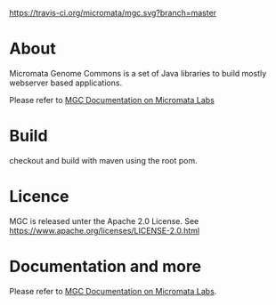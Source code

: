 https://travis-ci.org/micromata/mgc.svg?branch=master

# About

Micromata Genome Commons is a set of Java libraries to build mostly webserver based applications.

Please refer to [MGC Documentation on Micromata Labs](https://labs.micromata.de/mgc/)

# Build
checkout and build with maven using the root pom.

# Licence
MGC is released unter the Apache 2.0 License. 
See https://www.apache.org/licenses/LICENSE-2.0.html

# Documentation and more

Please refer to [MGC Documentation on Micromata Labs](https://labs.micromata.de/mgc/).
